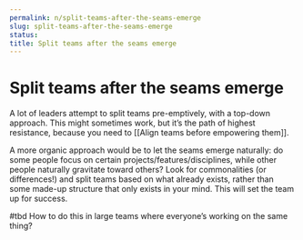 ```yaml
---
permalink: n/split-teams-after-the-seams-emerge
slug: split-teams-after-the-seams-emerge
status: 
title: Split teams after the seams emerge
---
```

# Split teams after the seams emerge

A lot of leaders attempt to split teams pre-emptively, with a top-down approach. This might sometimes work, but it’s the path of highest resistance, because you need to [[Align teams before empowering them]].

A more organic approach would be to let the seams emerge naturally: do some people focus on certain projects/features/disciplines, while other people naturally gravitate toward others? Look for commonalities (or differences!) and split teams based on what already exists, rather than some made-up structure that only exists in your mind. This will set the team up for success.

#tbd How to do this in large teams where everyone’s working on the same thing?
